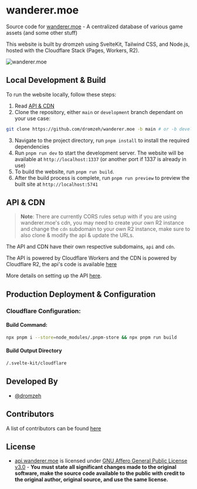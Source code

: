 # wanderer.moe

Source code for [wanderer.moe](https://wanderer.moe) - A centralized database of various game assets (and some other stuff)

This website is built by dromzeh using SvelteKit, Tailwind CSS, and Node.js, hosted with the Cloudflare Stack (Pages, Workers, R2).

![wanderer.moe](https://badges.crowdin.net/wanderermoe/localized.svg)

## Local Development & Build

To run the website locally, follow these steps:

1. Read [API & CDN](#api--cdn)
2. Clone the repository, either `main` or `development` branch dependant on your use case:

```bash
git clone https://github.com/dromzeh/wanderer.moe -b main # or -b development
```

3. Navigate to the project directory, run `pnpm install` to install the required dependencies
4. Run `pnpm run dev` to start the development server. The website will be available at `http://localhost:1337` (or another port if 1337 is already in use)
5. To build the website, run `pnpm run build`.
6. After the build process is complete, run `pnpm run preview` to preview the built site at `http://localhost:5741`

## API & CDN

> **Note**:
> There are currently CORS rules setup with if you are using wanderer.moe's cdn, you may need to create your own R2 instance and change the `cdn` subdomain to your own R2 instance, make sure to also clone & modify the api & update the URLs.

The API and CDN have their own respective subdomains, `api` and `cdn`.

The API is powered by Cloudflare Workers and the CDN is powered by Cloudflare R2, the api's code is available [here](https://git.dromzeh.dev/api.wanderer.moe)

More details on setting up the API [here](https://github.com/dromzeh/api.wanderer.moe#usage).

## Production Deployment & Configuration

### Cloudflare Configuration:

#### Build Command:

```bash
npx pnpm i --store=node_modules/.pnpm-store && npx pnpm run build
```

#### Build Output Directory

```bash
/.svelte-kit/cloudflare
```

## Developed By

- [@dromzeh](https://github.com/dromzeh)

## Contributors

A list of contributors can be found [here](https://wanderer.moe/contributors)

## License

- [api.wanderer.moe](https://api.wanderer.moe) is licensed under [GNU Affero General Public License v3.0](LICENSE) - **You must state all significant changes made to the original software, make the source code available to the public with credit to the original author, original source, and use the same license.**